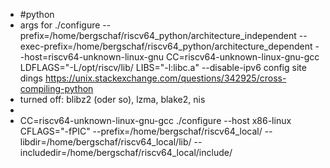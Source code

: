 - #python
- args for ./configure
  --prefix=/home/bergschaf/riscv64_python/architecture_independent
  --exec-prefix=/home/bergschaf/riscv64_python/architecture_dependent
  --host=riscv64-unknown-linux-gnu
  CC=riscv64-unknown-linux-gnu-gcc
  LDFLAGS="-L/opt/riscv/lib/
  LIBS="-l:libc.a"
  --disable-ipv6
   config site dings https://unix.stackexchange.com/questions/342925/cross-compiling-python
- turned off: blibz2 (oder so), lzma, blake2, nis
-
- CC=riscv64-unknown-linux-gnu-gcc ./configure --host x86-linux CFLAGS="-fPIC" --prefix=/home/bergschaf/riscv64_local/ --libdir=/home/bergschaf/riscv64_local/lib/ --includedir=/home/bergschaf/riscv64_local/include/